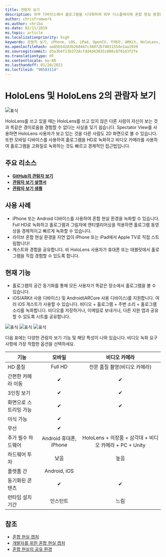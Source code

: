 ```yaml
---
title: 관람자 보기
description: 외부 디바이스에서 홀로그램을 시각화하여 외부 디스플레이에 혼합 현실 환경을 표시하거나 기록합니다.
author: chrisfromwork
ms.author: chriba
ms.date: 02/11/2019
ms.topic: article
ms.localizationpriority: high
keywords: 관람자 보기, iPhone, iOS, iPad, OpenCV, 카메라, ARKit, HoloLens, Mixed Reality, Mixed Reality Toolkit, 데모, 레코드
ms.openlocfilehash: aa85b54283b260447c36072b74031554e1aa1939
ms.sourcegitcommit: d3a3b4f13b3728cfdd4d43035c806c0791d3f2fe
ms.translationtype: HT
ms.contentlocale: ko-KR
ms.lasthandoff: 01/20/2021
ms.locfileid: "98583114"
---
```

# <a name="spectator-view-for-hololens-and-hololens-2"></a>HoloLens 및 HoloLens 2의 관람자 보기

![표식](images/SpecViewPhoneHero.jpg)

HoloLens를 쓰고 있을 때는 HoloLens를 쓰고 있지 않은 다른 사람이 자신이 보는 것과 똑같은 경이로움을 경험할 수 없다는 사실을 잊기 쉽습니다. Spectator View를 사용하면 HoloLens 사용자가 보고 있는 것을 다른 사람도 2D 화면으로 볼 수 있습니다. 또한 모바일 디바이스를 사용하여 홀로그램을 HD로 녹화하고 비디오 카메라를 사용하여 홀로그램을 고화질로 녹화하는 것도 빠르고 경제적인 접근법입니다.

## <a name="key-resources"></a>주요 리소스

* [**GitHub의 관람자 보기**](https://github.com/microsoft/MixedReality-SpectatorView)
* [**관람자 보기 설명서**](https://microsoft.github.io/MixedReality-SpectatorView/README.html)
* [**관람자 보기 샘플**](https://github.com/microsoft/MixedReality-SpectatorView/tree/master/samples)

## <a name="use-cases"></a>사용 사례

* iPhone 또는 Android 디바이스를 사용하여 혼합 현실 환경을 녹화할 수 있습니다. Full HD로 녹화하고 홀로그램과 그림자에 앤티앨리어싱을 적용하면 홀로그램 동영상을 경제적이고 빠르게 녹화할 수 있습니다.
* 라이브 혼합 현실 환경을 지연 없이 iPhone 또는 iPad에서 Apple TV로 직접 스트림합니다!
* 게스트와 경험을 공유합니다. 비 HoloLens 사용자가 휴대폰 또는 태블릿에서 홀로그램을 직접 경험할 수 있도록 합니다.

## <a name="current-features"></a>현재 기능

* 홀로그램의 공간 동기화를 통해 모든 사용자가 똑같은 장소에서 홀로그램을 볼 수 있습니다.
* iOS(ARKit 사용 디바이스) 및 Android(ARCore 사용 디바이스)를 지원합니다.
여러 iOS 게스트가 사용할 수 있습니다.
비디오 + 홀로그램 + 주변 소리 + 홀로그램 소리를 녹화합니다.
비디오를 저장하거나, 이메일로 보내거나, 다른 지원 앱과 공유할 수 있도록 시트를 공유합니다.

![표식](images/SpecViewPhoneDemo.jpg)
![표식](images/hololensspectatorview-500px.jpg) ![표식](images/spectatorview-300px.png)

다음 표에는 다양한 관람자 보기 기능 및 해당 특성이 나와 있습니다. 비디오 녹화 요구 사항에 가장 적합한 옵션을 선택하세요.

|      기능                                | 모바일                  |                    비디오 카메라              |
|--------------------------------------|:-----------------------:|:-------------------------------------------:|
| HD 품질                           |         Full HD         |        전문 품질 촬영(비디오 카메라)      |
| 간편한 카메라 이동                 |            ✔            |                      ✔                      |
| 3인칭 보기                    |            ✔            |                      ✔                      |
| 화면으로 스트리밍 가능           |            ✔            |                      ✔                      |
| 이식 가능                             |            ✔            |                                             |
| 무선                             |            ✔            |                                             |
| 추가 필수 하드웨어         |     Android 휴대폰, iPhone    | HoloLens + 의장품 + 삼각대 + 비디오 카메라 + PC + Unity |
| 하드웨어 투자                  |           낮음            |                     높음                    |
| 플랫폼 간                       |           Android, iOS   |                                             |
| 동기화된 콘텐츠                 |            ✔            |                      ✔                      |
| 런타임 설치 기간               |         인스턴트          |                     느림                    |
## <a name="see-also"></a>참조

* [혼합 현실 캡처](/hololens/holographic-photos-and-videos) 
* [개발자를 위한 혼합 현실 캡처](mixed-reality-capture-for-developers.md)
* [혼합 현실의 공유 환경](shared-experiences-in-mixed-reality.md)